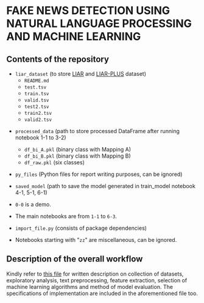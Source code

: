 # FAKE NEWS DETECTION USING NATURAL LANGUAGE PROCESSING AND MACHINE LEARNING

## Contents of the repository

- `liar_dataset` (to store [LIAR](https://aclanthology.org/P17-2067/ "Original LIAR dataset") and [LIAR-PLUS](https://github.com/Tariq60/LIAR-PLUS "GitHub Repo of LIAR-PLUS") dataset)
  - `README.md`
  - `test.tsv`
  - `train.tsv`
  - `valid.tsv`
  - `test2.tsv`
  - `train2.tsv`
  - `valid2.tsv`

* `processed_data` (path to store processed DataFrame after running notebook 1-1 to 3-2)

  - `df_bi_A.pkl` (binary class with Mapping A)
  - `df_bi_B.pkl` (binary class with Mapping B)
  - `df_raw.pkl` (six classes)

* `py_files` (Python files for report writing purposes, can be ignored)

* `saved_model` (path to save the model generated in train_model notebook 4-1, 5-1, 6-1)

* `0-0` is a demo.

* The main notebooks are from `1-1` to `6-3`.

* `import_file.py` (consists of package dependencies)

* Notebooks starting with "`zz`" are miscellaneous, can be ignored.

## Description of the overall workflow

Kindly refer to [this file](https://github.com/Esther-Yang/fake-news-detection/blob/main/fake-news-detection-description.pdf 'Link fake-news-detection-description.pdf') for written description on collection of datasets, exploratory analysis, text preprocessing, feature extraction, selection of machine learning algorithms and method of model evaluation. The specifications of implementation are included in the aforementioned file too.
